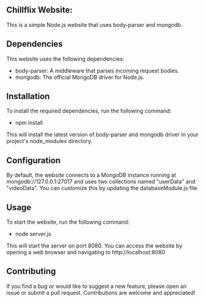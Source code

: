 ## Chillflix Website:
This is a simple Node.js website that uses body-parser and mongodb.

## Dependencies
This website uses the following dependencies:

- body-parser: A middleware that parses incoming request bodies.
- mongodb: The official MongoDB driver for Node.js.

## Installation
To install the required dependencies, run the following command:

- npm install

This will install the latest version of body-parser and mongodb driver in your project's node_modules directory.

## Configuration
By default, the website connects to a MongoDB instance running at mongodb://127.0.0.1:27017 and uses two collections named "userData" and "videoData". You can customize this by updating the databaseModule.js file

## Usage
To start the website, run the following command:
- node server.js

This will start the server on port 8080. You can access the website by opening a web browser and navigating to http://localhost:8080




## Contributing
If you find a bug or would like to suggest a new feature, please open an issue or submit a pull request. Contributions are welcome and appreciated!
